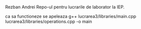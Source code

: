 Rezban Andrei
Repo-ul pentru lucrarile de laborator la IEP.

ca sa functioneze se apeleaza
g++ lucrarea3/libraries/main.cpp lucrarea3/libraries/operations.cpp -o main
